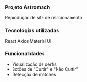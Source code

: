 ### Projeto Astromach

Reprodução de site de relacionamento

### Tecnologias utilizadas 

React 
Axios 
Material UI 

### Funcionalidades 

- Visualização de perfis 
- Botões de "Curtir" e "Não Curtir" 
- Detecção de matches



